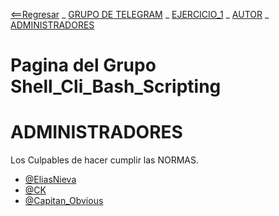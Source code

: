 [<==Regresar](../README.md) _ [GRUPO DE TELEGRAM](https://t.me/shell_cli_bash_scripting) _ [EJERCICIO_1](ejercicio_1/EJERCICIO_1.md) _ [AUTOR](about.md) _ [ADMINISTRADORES](administradores.md)
# Pagina del Grupo Shell_Cli_Bash_Scripting

# ADMINISTRADORES

Los Culpables de hacer cumplir las NORMAS.

 - [@EliasNieva](../about.md)
 - [@CK](../@ChristoferK.md)
 - [@Capitan_Obvious](../@Captn_Obvious.md)
